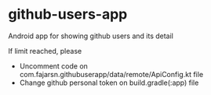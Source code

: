 # github-users-app
Android app for showing github users and its detail

If limit reached, please
- Uncomment code on com.fajarsn.githubuserapp/data/remote/ApiConfig.kt file
- Change github personal token on build.gradle(:app) file
